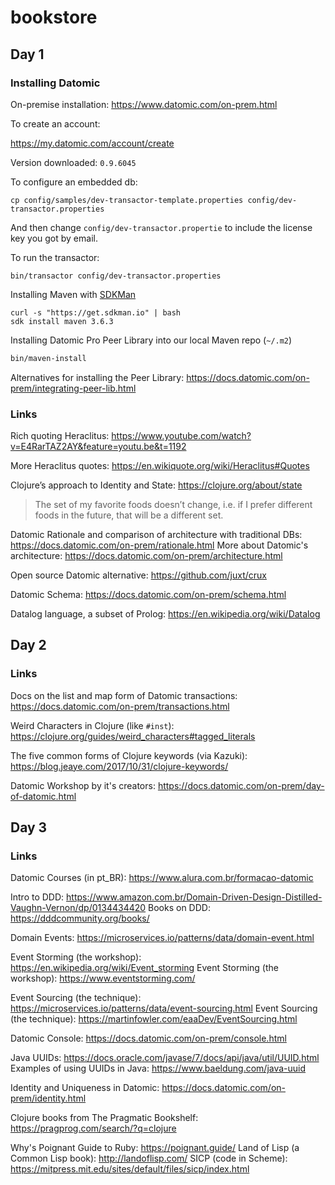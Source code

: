 # bookstore

## Day 1

### Installing Datomic

On-premise installation:
https://www.datomic.com/on-prem.html 

To create an account:

https://my.datomic.com/account/create 

Version downloaded: `0.9.6045`

To configure an embedded db:

```
cp config/samples/dev-transactor-template.properties config/dev-transactor.properties 
```

And then change `config/dev-transactor.propertie` to include the license key you got by email.

To run the transactor:

```
bin/transactor config/dev-transactor.properties 
```

Installing Maven with [SDKMan](https://sdkman.io/)

```
curl -s "https://get.sdkman.io" | bash 
sdk install maven 3.6.3 
```

Installing Datomic Pro Peer Library into our local Maven repo (`~/.m2`)

```sh
bin/maven-install
```

Alternatives for installing the Peer Library: https://docs.datomic.com/on-prem/integrating-peer-lib.html

### Links

Rich quoting Heraclitus: https://www.youtube.com/watch?v=E4RarTAZ2AY&feature=youtu.be&t=1192 

More Heraclitus quotes: https://en.wikiquote.org/wiki/Heraclitus#Quotes

Clojure’s approach to Identity and State: https://clojure.org/about/state
> The set of my favorite foods doesn’t change, i.e. if I prefer different foods in the future, that will be a different set.

Datomic Rationale and comparison of architecture with traditional DBs: https://docs.datomic.com/on-prem/rationale.html 
More about Datomic's architecture: https://docs.datomic.com/on-prem/architecture.html

Open source Datomic alternative: https://github.com/juxt/crux 

Datomic Schema: https://docs.datomic.com/on-prem/schema.html 


Datalog language, a subset of Prolog: https://en.wikipedia.org/wiki/Datalog

## Day 2

### Links

Docs on the list and map form of Datomic transactions: https://docs.datomic.com/on-prem/transactions.html

Weird Characters in Clojure (like `#inst`): https://clojure.org/guides/weird_characters#tagged_literals

The five common forms of Clojure keywords (via Kazuki): https://blog.jeaye.com/2017/10/31/clojure-keywords/

Datomic Workshop by it's creators: https://docs.datomic.com/on-prem/day-of-datomic.html

## Day 3

### Links

Datomic Courses (in pt_BR): https://www.alura.com.br/formacao-datomic

Intro to DDD: https://www.amazon.com.br/Domain-Driven-Design-Distilled-Vaughn-Vernon/dp/0134434420
Books on DDD: https://dddcommunity.org/books/

Domain Events: https://microservices.io/patterns/data/domain-event.html

Event Storming (the workshop): https://en.wikipedia.org/wiki/Event_storming
Event Storming (the workshop): https://www.eventstorming.com/

Event Sourcing (the technique): https://microservices.io/patterns/data/event-sourcing.html
Event Sourcing (the technique): https://martinfowler.com/eaaDev/EventSourcing.html

Datomic Console: https://docs.datomic.com/on-prem/console.html

Java UUIDs: https://docs.oracle.com/javase/7/docs/api/java/util/UUID.html
Examples of using UUIDs in Java: https://www.baeldung.com/java-uuid

Identity and Uniqueness in Datomic: https://docs.datomic.com/on-prem/identity.html

Clojure books from The Pragmatic Bookshelf: https://pragprog.com/search/?q=clojure

Why's Poignant Guide to Ruby: https://poignant.guide/
Land of Lisp (a Common Lisp book): http://landoflisp.com/
SICP (code in Scheme): https://mitpress.mit.edu/sites/default/files/sicp/index.html
